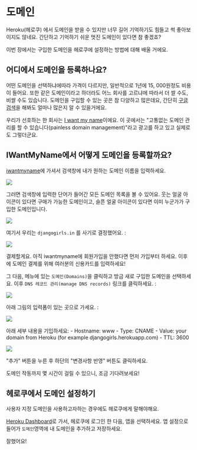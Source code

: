 # 도메인

Heroku(헤로쿠) 에서 도메인을 받을 수 있지만 너무 길어 기억하기도 힘들고 썩 좋아보이지도 않네요. 간단하고 기억하기 쉬운 멋진 도메인이 있다면 참 좋겠죠?

이번 장에서는 구입한 도메인을 헤로쿠에 설정하는 방법에 대해 배울 거에요.

## 어디에서 도메인을 등록하나요?

어떤 도메인을 선택하냐에따라 가격이 다르지만, 일반적으로 1년에 15, 000원정도 비용이 들어요. 또한 같은 도메인이라고 하더라도 어느 회사를 고르냐에 따라서 더 쌀 수도, 비쌀 수도 있습니다. 도메인을 구입할 수 있는 곳은 참 다양하고 많은데요, 간단히 [구글 검색][1]을 해봐도 얼마나 많은지 알 수 있을거에요.

 [1]: https://www.google.com/search?q=register%20domain

우리가 선호하는 한 회사는 [I want my name][2]이에요. 이 곳에서는 "고통없는 도메인 관리를 할 수 있습니다(painless domain management)"라고 광고를 하고 있고 실제로도 그렇더군요.

 [2]: https://iwantmyname.com/

## IWantMyName에서 어떻게 도메인을 등록할까요?

[iwantmyname][3]에 가셔서 검색창에 내가 원하는 도메인 이름을 입력하세요.

 [3]: http://iwantmyname.com

![][4]

 [4]: images/1.png

그러면 검색창에 입력한 단어가 들어간 모든 도메인 목록을 볼 수 있어요. 웃는 얼굴 아이콘이 있다면 구매가 가능한 도메인이고, 슬픈 얼굴 아이콘이 있다면 이미 누군가가 구입한 도메인입니다.

![][5]

 [5]: images/2.png

여기서 우리는 `djangogirls.in` 를 사기로 결정했어요. :

![][6]

 [6]: images/3.png

결제할게요. 아직 iwantmyname에 회원가입을 안했다면 먼저 가입부터 하세요. 이후에 도메인 결제를 위해 여러분의 신용카드를 입력하세요!

그 다음, 메뉴에 있는 `도메인(Domains)`을 클릭하고 방금 새로 구입한 도메인을 선택하세요. 이후 `DNS 레코드 관리(manage DNS records)` 링크를 클릭하세요. :

![][7]

 [7]: images/4.png

아래 그림의 입력폼이 있는 곳으로 가세요. :

![][8]

 [8]: images/5.png

아래 세부 내용을 기입하세요: - Hostname: www - Type: CNAME - Value: your domain from Heroku (for example djangogirls.herokuapp.com) - TTL: 3600

![][9]

 [9]: images/6.png

"추가" 버튼을 누른 후 하단의 "변경사항 반영" 버튼도 클릭하세요.

도메인 작동까지 몇 시간이 걸릴 수 있으니, 조금 기다려보세요!

## 헤로쿠에서 도메인 설정하기

사용자 지정 도메인을 사용하고자하는 경우에도 헤로쿠에게 말해야해요.

[Heroku Dashboard][10]로 가서, 헤로쿠에 로그인 한 다음, 앱을 선택하세요. 앱 설정으로 들어가 `도메인`영역에 내 도메인을 추가하고 저장하세요.

 [10]: https://dashboard.heroku.com/apps

잘했어요!
